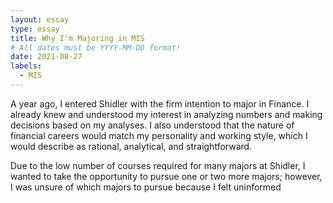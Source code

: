 ```yaml
---
layout: essay
type: essay
title: Why I'm Majoring in MIS
# All dates must be YYYY-MM-DD format!
date: 2021-08-27
labels:
  - MIS
---
```


A year ago, I entered Shidler with the firm intention to major in Finance. I already knew and understood my interest in analyzing numbers and making decisions based on my analyses. I also understood that the nature of financial careers would match my personality and working style, which I would describe as rational, analytical, and straightforward. 

Due to the low number of courses required for many majors at Shidler, I wanted to take the opportunity to pursue one or two more majors; however, I was unsure of which majors to pursue because I felt uninformed 
